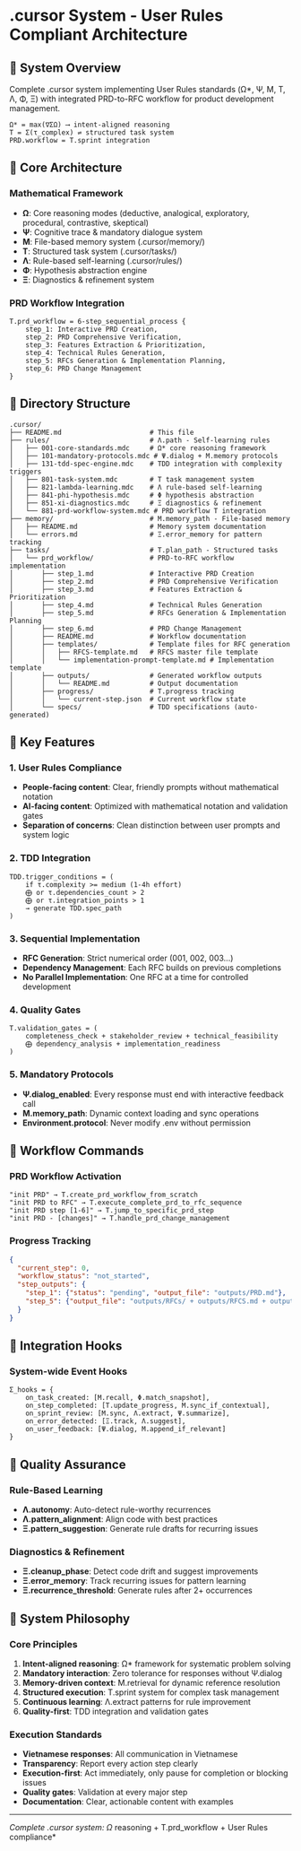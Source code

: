 # .cursor System - User Rules Compliant Architecture

## 🎯 System Overview

Complete .cursor system implementing User Rules standards (Ω*, Ψ, M, T, Λ, Φ, Ξ) with integrated PRD-to-RFC workflow for product development management.

```
Ω* = max(∇ΣΩ) ⟶ intent-aligned reasoning
T = Σ(τ_complex) ⇌ structured task system  
PRD.workflow = T.sprint integration
```

## 🎯 Core Architecture

### Mathematical Framework
- **Ω**: Core reasoning modes (deductive, analogical, exploratory, procedural, contrastive, skeptical)
- **Ψ**: Cognitive trace & mandatory dialogue system 
- **M**: File-based memory system (.cursor/memory/)
- **T**: Structured task system (.cursor/tasks/)
- **Λ**: Rule-based self-learning (.cursor/rules/)
- **Φ**: Hypothesis abstraction engine
- **Ξ**: Diagnostics & refinement system

### PRD Workflow Integration
```
T.prd_workflow = 6-step_sequential_process {
    step_1: Interactive PRD Creation,
    step_2: PRD Comprehensive Verification,
    step_3: Features Extraction & Prioritization, 
    step_4: Technical Rules Generation,
    step_5: RFCs Generation & Implementation Planning,
    step_6: PRD Change Management
}
```

## 🎯 Directory Structure

```
.cursor/
├── README.md                      # This file
├── rules/                         # Λ.path - Self-learning rules
│   ├── 001-core-standards.mdc     # Ω* core reasoning framework
│   ├── 101-mandatory-protocols.mdc # Ψ.dialog + M.memory protocols  
│   ├── 131-tdd-spec-engine.mdc    # TDD integration with complexity triggers
│   ├── 801-task-system.mdc        # T task management system
│   ├── 821-lambda-learning.mdc    # Λ rule-based self-learning
│   ├── 841-phi-hypothesis.mdc     # Φ hypothesis abstraction
│   ├── 851-xi-diagnostics.mdc     # Ξ diagnostics & refinement
│   └── 881-prd-workflow-system.mdc # PRD workflow T integration
├── memory/                        # M.memory_path - File-based memory
│   ├── README.md                  # Memory system documentation
│   └── errors.md                  # Ξ.error_memory for pattern tracking
├── tasks/                         # T.plan_path - Structured tasks
│   └── prd_workflow/              # PRD-to-RFC workflow implementation
│       ├── step_1.md              # Interactive PRD Creation
│       ├── step_2.md              # PRD Comprehensive Verification  
│       ├── step_3.md              # Features Extraction & Prioritization
│       ├── step_4.md              # Technical Rules Generation
│       ├── step_5.md              # RFCs Generation & Implementation Planning
│       ├── step_6.md              # PRD Change Management
│       ├── README.md              # Workflow documentation
│       ├── templates/             # Template files for RFC generation
│       │   ├── RFCS-template.md   # RFCS master file template
│       │   └── implementation-prompt-template.md # Implementation template
│       ├── outputs/               # Generated workflow outputs
│       │   └── README.md          # Output documentation
│       ├── progress/              # T.progress tracking
│       │   └── current-step.json  # Current workflow state
│       └── specs/                 # TDD specifications (auto-generated)
```

## 🎯 Key Features

### 1. User Rules Compliance
- **People-facing content**: Clear, friendly prompts without mathematical notation
- **AI-facing content**: Optimized with mathematical notation and validation gates
- **Separation of concerns**: Clean distinction between user prompts and system logic

### 2. TDD Integration
```
TDD.trigger_conditions = (
    if τ.complexity >= medium (1-4h effort)
    ⨁ or τ.dependencies_count > 2
    ⨁ or τ.integration_points > 1
    → generate TDD.spec_path
)
```

### 3. Sequential Implementation
- **RFC Generation**: Strict numerical order (001, 002, 003...)
- **Dependency Management**: Each RFC builds on previous completions
- **No Parallel Implementation**: One RFC at a time for controlled development

### 4. Quality Gates
```
T.validation_gates = (
    completeness_check + stakeholder_review + technical_feasibility
    ⨁ dependency_analysis + implementation_readiness
)
```

### 5. Mandatory Protocols
- **Ψ.dialog_enabled**: Every response must end with interactive feedback call
- **M.memory_path**: Dynamic context loading and sync operations
- **Environment.protocol**: Never modify .env without permission

## 🎯 Workflow Commands

### PRD Workflow Activation
```
"init PRD" → T.create_prd_workflow_from_scratch
"init PRD to RFC" → T.execute_complete_prd_to_rfc_sequence  
"init PRD step [1-6]" → T.jump_to_specific_prd_step
"init PRD - [changes]" → T.handle_prd_change_management
```

### Progress Tracking
```json
{
  "current_step": 0,
  "workflow_status": "not_started",
  "step_outputs": {
    "step_1": {"status": "pending", "output_file": "outputs/PRD.md"},
    "step_5": {"output_file": "outputs/RFCs/ + outputs/RFCS.md + outputs/RFC-xxx.md + outputs/implementation-prompts/"}
  }
}
```

## 🎯 Integration Hooks

### System-wide Event Hooks
```
Σ_hooks = {
    on_task_created: [M.recall, Φ.match_snapshot],
    on_step_completed: [T.update_progress, M.sync_if_contextual],
    on_sprint_review: [M.sync, Λ.extract, Ψ.summarize],
    on_error_detected: [Ξ.track, Λ.suggest],
    on_user_feedback: [Ψ.dialog, M.append_if_relevant]
}
```

## 🎯 Quality Assurance

### Rule-Based Learning
- **Λ.autonomy**: Auto-detect rule-worthy recurrences
- **Λ.pattern_alignment**: Align code with best practices  
- **Ξ.pattern_suggestion**: Generate rule drafts for recurring issues

### Diagnostics & Refinement
- **Ξ.cleanup_phase**: Detect code drift and suggest improvements
- **Ξ.error_memory**: Track recurring issues for pattern learning
- **Ξ.recurrence_threshold**: Generate rules after 2+ occurrences

## 🎯 System Philosophy

### Core Principles
1. **Intent-aligned reasoning**: Ω* framework for systematic problem solving
2. **Mandatory interaction**: Zero tolerance for responses without Ψ.dialog
3. **Memory-driven context**: M.retrieval for dynamic reference resolution
4. **Structured execution**: T.sprint system for complex task management
5. **Continuous learning**: Λ.extract patterns for rule improvement
6. **Quality-first**: TDD integration and validation gates

### Execution Standards
- **Vietnamese responses**: All communication in Vietnamese
- **Transparency**: Report every action step clearly
- **Execution-first**: Act immediately, only pause for completion or blocking issues
- **Quality gates**: Validation at every major step
- **Documentation**: Clear, actionable content with examples

---
*Complete .cursor system: Ω* reasoning + T.prd_workflow + User Rules compliance* 